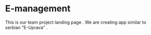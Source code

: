 # E-management
This is our team project landing page . We are creating app similar to  serbian "E-Uprava" .
